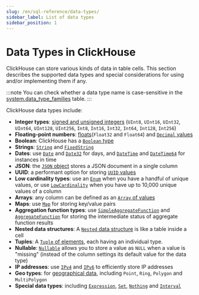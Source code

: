 ```yaml
---
slug: /en/sql-reference/data-types/
sidebar_label: List of data types
sidebar_position: 1
---
```


# Data Types in ClickHouse

ClickHouse can store various kinds of data in table cells. This section describes the supported data types and special considerations for using and/or implementing them if any.

:::note
You can check whether a data type name is case-sensitive in the [system.data_type_families](../../operations/system-tables/data_type_families.md#system_tables-data_type_families) table.
:::

ClickHouse data types include:

- **Integer types**: [signed and unsigned integers](./int-uint.md) (`UInt8`, `UInt16`, `UInt32`, `UInt64`, `UInt128`, `UInt256`, `Int8`, `Int16`, `Int32`, `Int64`, `Int128`, `Int256`)
- **Floating-point numbers**: [floats](./float.md)(`Float32` and `Float64`) and [`Decimal` values](./decimal.md)
- **Boolean**: ClickHouse has a [`Boolean` type](./boolean.md)
- **Strings**: [`String`](./string.md) and [`FixedString`](./fixedstring.md)
- **Dates**: use [`Date`](./date.md) and [`Date32`](./date32.md) for days, and [`DateTime`](./datetime.md) and [`DateTime64`](./datetime64.md) for instances in time
- **JSON**: the [`JSON` object](./json.md) stores a JSON document in a single column
- **UUID**: a performant option for storing [`UUID` values](./uuid.md)
- **Low cardinality types**: use an [`Enum`](./enum.md) when you have a handful of unique values, or use [`LowCardinality`](./lowcardinality.md) when you have up to 10,000 unique values of a column
- **Arrays**: any column can be defined as an [`Array` of values](./array.md)
- **Maps**: use [`Map`](./map.md) for storing key/value pairs
- **Aggregation function types**: use [`SimpleAggregateFunction`](./simpleaggregatefunction.md) and [`AggregateFunction`](./aggregatefunction.md) for storing the intermediate status of aggregate function results
- **Nested data structures**: A [`Nested` data structure](./nested-data-structures/index.md) is like a table inside a cell
- **Tuples**: A [`Tuple` of elements](./tuple.md), each having an individual type.
- **Nullable**: [`Nullable`](./nullable.md) allows you to store a value as `NULL` when a value is "missing" (instead of the column settings its default value for the data type)
- **IP addresses**: use [`IPv4`](./ipv4.md) and [`IPv6`](./ipv6.md) to efficiently store IP addresses
- **Geo types**: for [geographical data](./geo.md), including `Point`, `Ring`, `Polygon` and `MultiPolygon`
- **Special data types**: including [`Expression`](./special-data-types/expression.md), [`Set`](./special-data-types/set.md), [`Nothing`](./special-data-types/nothing.md) and [`Interval`](./special-data-types/interval.md)
